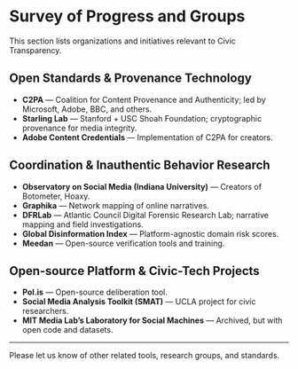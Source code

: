 # Survey of Progress and Groups

This section lists organizations and initiatives relevant to Civic Transparency.

## Open Standards & Provenance Technology
- **C2PA** — Coalition for Content Provenance and Authenticity; led by Microsoft, Adobe, BBC, and others.
- **Starling Lab** — Stanford + USC Shoah Foundation; cryptographic provenance for media integrity.
- **Adobe Content Credentials** — Implementation of C2PA for creators.

## Coordination & Inauthentic Behavior Research
- **Observatory on Social Media (Indiana University)** — Creators of Botometer, Hoaxy.
- **Graphika** — Network mapping of online narratives.
- **DFRLab** — Atlantic Council Digital Forensic Research Lab; narrative mapping and field investigations.
- **Global Disinformation Index** — Platform-agnostic domain risk scores.
- **Meedan** — Open-source verification tools and training.

## Open-source Platform & Civic-Tech Projects
- **Pol.is** — Open-source deliberation tool.
- **Social Media Analysis Toolkit (SMAT)** — UCLA project for civic researchers.
- **MIT Media Lab’s Laboratory for Social Machines** — Archived, but with open code and datasets.

---

Please let us know of other related tools, research groups, and standards.
